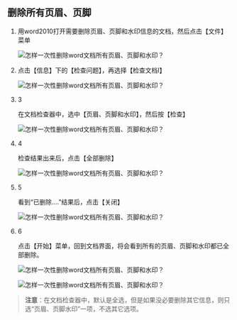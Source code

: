 ## 删除所有页眉、页脚

1. 用word2010打开需要删除页眉、页脚和水印信息的文档，然后点击【文件】菜单
    
    ![怎样一次性删除word文档所有页眉、页脚和水印？](https://exp-picture.cdn.bcebos.com/116b1ae23ea23a42dae77aa43733ec3835bbc031.jpg?x-bce-process=image%2Fresize%2Cm_lfit%2Cw_500%2Climit_1%2Fformat%2Cf_auto%2Fquality%2Cq_80)
    
2. 点击【信息】下的【检查问题】，再选择【检查文档I】
    
    ![怎样一次性删除word文档所有页眉、页脚和水印？](https://exp-picture.cdn.bcebos.com/a31e1214c27bd28202147bf23cb1eef97ebd3636.jpg?x-bce-process=image%2Fresize%2Cm_lfit%2Cw_500%2Climit_1%2Fformat%2Cf_auto%2Fquality%2Cq_80)
    
3. 3
    
    在文档检查器中，选中【页眉、页脚和水印】，然后按【检查】
    
    ![怎样一次性删除word文档所有页眉、页脚和水印？](https://exp-picture.cdn.bcebos.com/35f2224133bad3418de03b83427622bc7cc52c36.jpg?x-bce-process=image%2Fresize%2Cm_lfit%2Cw_500%2Climit_1%2Fformat%2Cf_auto%2Fquality%2Cq_80)
    
4. 4
    
    检查结果出来后，点击【全部删除】
    
    ![怎样一次性删除word文档所有页眉、页脚和水印？](https://exp-picture.cdn.bcebos.com/d4071b96b814f4d02c9e1266cdfe474ec3832336.jpg?x-bce-process=image%2Fresize%2Cm_lfit%2Cw_500%2Climit_1%2Fformat%2Cf_auto%2Fquality%2Cq_80)
    
5. 5
    
    看到“已删除....”结果后，点击【关闭】
    
    ![怎样一次性删除word文档所有页眉、页脚和水印？](https://exp-picture.cdn.bcebos.com/3aae2b4f50b8b43e0b468dfe7132939c2df71936.jpg?x-bce-process=image%2Fresize%2Cm_lfit%2Cw_500%2Climit_1%2Fformat%2Cf_auto%2Fquality%2Cq_80)
    
6. 6
    
    点击【开始】菜单，回到文档界面，将会看到所有的页眉、页脚和水印都已全部删除。
    
    ![怎样一次性删除word文档所有页眉、页脚和水印？](https://exp-picture.cdn.bcebos.com/cf6d451b1edef4dc0ea4c9ab45ecd3d968750c36.jpg?x-bce-process=image%2Fresize%2Cm_lfit%2Cw_500%2Climit_1%2Fformat%2Cf_auto%2Fquality%2Cq_80)
    
    ![怎样一次性删除word文档所有页眉、页脚和水印？](https://exp-picture.cdn.bcebos.com/58021a0148fe1e42e4f6de65c2299a8838130336.jpg?x-bce-process=image%2Fresize%2Cm_lfit%2Cw_500%2Climit_1%2Fformat%2Cf_auto%2Fquality%2Cq_80)
 >	**注意**：在文档检查器中，默认是全选，但是如果没必要删除其它信息，则只选“页眉、页脚水印”一项，不选其它选项。